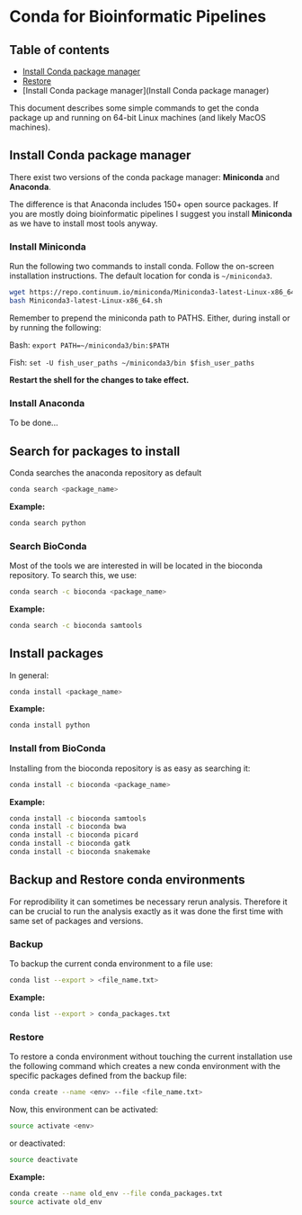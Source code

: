 # Conda for Bioinformatic Pipelines

## Table of contents
- [Install Conda package manager](##Install-Conda-package-manager)
- [Restore](###Restore)
- [Install Conda package manager](Install Conda package manager)

This document describes some simple commands to get the conda package up and running on 64-bit Linux machines (and likely MacOS machines).

## Install Conda package manager

There exist two versions of the conda package manager: **Miniconda** and **Anaconda**.

The difference is that Anaconda includes 150+ open source packages. If you are mostly doing bioinformatic pipelines I suggest you install **Miniconda** as we have to install most tools anyway.

### Install Miniconda

Run the following two commands to install conda. Follow the on-screen installation instructions.
The default location for conda is `~/miniconda3`.

```bash
wget https://repo.continuum.io/miniconda/Miniconda3-latest-Linux-x86_64.sh
bash Miniconda3-latest-Linux-x86_64.sh
```

Remember to prepend the miniconda path to PATHS. Either, during install or by running the following:

Bash: `export PATH=~/miniconda3/bin:$PATH`

Fish: `set -U fish_user_paths ~/miniconda3/bin $fish_user_paths`

**Restart the shell for the changes to take effect.**

### Install Anaconda

To be done...

## Search for packages to install

Conda searches the anaconda repository as default

```bash
conda search <package_name>
```

**Example:**
```bash
conda search python
```

### Search BioConda

Most of the tools we are interested in will be located in the bioconda repository. To search this, we use:
```bash
conda search -c bioconda <package_name>
```

**Example:**
```bash
conda search -c bioconda samtools
```

## Install packages

In general:

```bash
conda install <package_name>
```

**Example:**
```bash
conda install python
```

### Install from BioConda

Installing from the bioconda repository is as easy as searching it:
```bash
conda install -c bioconda <package_name>
```

**Example:**
```bash
conda install -c bioconda samtools
conda install -c bioconda bwa
conda install -c bioconda picard
conda install -c bioconda gatk
conda install -c bioconda snakemake
```

## Backup and Restore conda environments

For reprodibility it can sometimes be necessary rerun analysis. Therefore it can be crucial to run the analysis exactly as it was done the first time with same set of packages and versions.

### Backup

To backup the current conda environment to a file use:

```bash
conda list --export > <file_name.txt>
```

**Example:**
```bash
conda list --export > conda_packages.txt
```

### Restore

To restore a conda environment without touching the current installation use the following command which creates a new conda environment with the specific packages defined from the backup file:

```bash
conda create --name <env> --file <file_name.txt>
```

Now, this environment can be activated:

```bash
source activate <env>
```

or deactivated:

```bash
source deactivate
```

**Example:**

```bash
conda create --name old_env --file conda_packages.txt
source activate old_env
```

